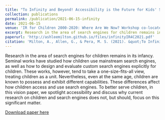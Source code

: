 ```yaml
---
title: "To Infinity and Beyond! Accessibility is the Future for Kids' Search Engines"
collection: publications
permalink: /publication/2021-06-15-infinity
date: 2021-06-15
venue: 'IR for Children 2000-2020: Where Are We Now? Workshop co-located with the 44th International ACM SIGIR Conference on Research and Development in Information Retrieval'
excerpt: Research in the area of search engines for children remains in its infancy. Seminal works have studied how children use mainstream search engines, as well as how to design and evaluate custom search engines explicitly for children...
paperurl: 'http://ashleemilton.github.io/files/infinityIR4C2021.pdf'
citation: 'Milton, A., Allen, G., & Pera, M. S. (2021). &quot;To Infinity and Beyond! Accessibility is the Future for Kids Search Engines &quot; <i>IR for Children 2000-2020: Where Are We Now? Workshop co-located with the 44th International ACM SIGIR Conference on Research and Development in Information Retrieval</i>.'
---
```

Research in the area of search engines for children remains in its infancy. Seminal works have studied how children use mainstream search engines, as well as how to design and evaluate custom search engines explicitly for children. These works, however, tend to take a one-size-fits-all view, treating children as a unit. Nevertheless, even at the same age, children are known to possess and exhibit different capabilities. These differences affect how children access and use search engines. To better serve children, in this vision paper, we spotlight accessibility and discuss why current research on children and search engines does not, but should, focus on this significant matter.

[Download paper here](http://ashleemilton.github.io/files/infinityIR4C2021.pdf)